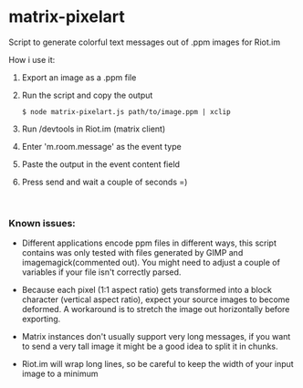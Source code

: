 # matrix-pixelart
Script to generate colorful text messages out of .ppm images for Riot.im

How i use it:

1. Export an image as a .ppm file 

2. Run the script and copy the output

       $ node matrix-pixelart.js path/to/image.ppm | xclip
    
3. Run /devtools in Riot.im (matrix client)

4. Enter 'm.room.message' as the event type

5. Paste the output in the event content field

6. Press send and wait a couple of seconds =)

&nbsp;

### Known issues:

- Different applications encode ppm files in different ways, this script contains was only tested with files generated by GIMP and imagemagick(commented out).
You might need to adjust a couple of variables if your file isn't correctly parsed.

- Because each pixel (1:1 aspect ratio) gets transformed into a block character (vertical aspect ratio),
expect your source images to become deformed. A workaround is to stretch the image out horizontally before exporting.

- Matrix instances don't usually support very long messages, if you want to send a very tall image it might be a good idea to split it in chunks.

- Riot.im will wrap long lines, so be careful to keep the width of your input image to a minimum


